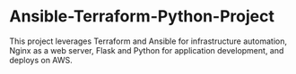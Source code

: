 # Ansible-Terraform-Python-Project
This project leverages Terraform and Ansible for infrastructure automation, Nginx as a web server, Flask and Python for application development, and deploys on AWS.
